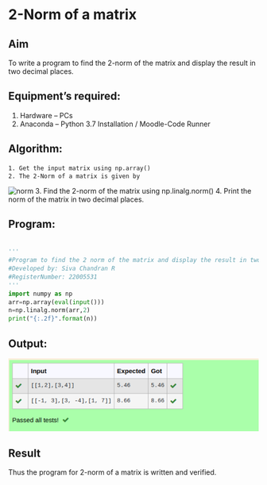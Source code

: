 # 2-Norm of a matrix
## Aim
To write a program to find the 2-norm of the matrix and display the result in two decimal places.
## Equipment’s required:
1.	Hardware – PCs
2.	Anaconda – Python 3.7 Installation / Moodle-Code Runner
## Algorithm:
	1. Get the input matrix using np.array()
	2. The 2-Norm of a matrix is given by 
![norm](./normeqn1.jpg)
	3. Find the 2-norm of the matrix using np.linalg.norm()
	4. Print the norm of the matrix in two decimal places.
## Program:
```python

'''
#Program to find the 2 norm of the matrix and display the result in two decimal places.
#Developed by: Siva Chandran R
#RegisterNumber: 22005531
'''
import numpy as np
arr=np.array(eval(input()))
n=np.linalg.norm(arr,2)
print("{:.2f}".format(n))


```

## Output:
![output](./normout.png)

## Result
Thus the program for 2-norm of a matrix is written and verified.
